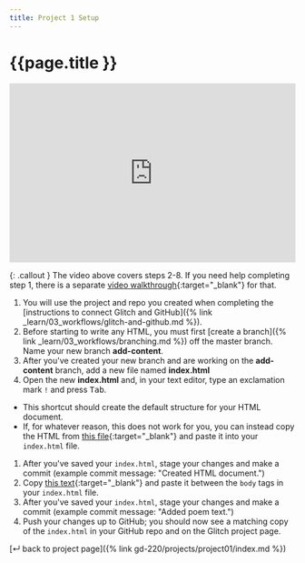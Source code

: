 ```yaml
---
title: Project 1 Setup
---
```


# {{page.title }}

<div class="loom-embed-wrapper" style="position: relative; padding-bottom: 62.5%; height: 0;"><iframe src="https://www.loom.com/embed/d10f38c2fe5544bead97da1e36c4e078" frameborder="0" webkitallowfullscreen mozallowfullscreen allowfullscreen style="position: absolute; top: 0; left: 0; width: 100%; height: 100%;"></iframe></div>

{: .callout }
The video above covers steps 2-8. If you need help completing step 1, there is a separate [video walkthrough](https://loom.com/share/folder/779298f8d2a9447e9d2030228720b72a){:target="_blank"} for that.
 
1. You will use the project and repo you created when completing the [instructions to connect Glitch and GitHub]({% link _learn/03_workflows/glitch-and-github.md %}).
1. Before starting to write any HTML, you must first [create a branch]({% link _learn/03_workflows/branching.md %}) off the master branch. Name your new branch <b>add-content</b>.
1. After you've created your new branch and are working on the <b>add-content</b> branch, add a new file named <b>index.html</b>
1. Open the new <b>index.html</b> and, in your text editor, type an exclamation mark `!` and press <kbd>Tab</kbd>.
  - This shortcut should create the default structure for your HTML document.
  - If, for whatever reason, this does not work for you, you can instead copy the HTML from [this file](https://gist.githubusercontent.com/angeliquejw/cf4f8dec09092103c0b7a75daa75a7a0/raw/a94fec4a8c121ffd2d65cd3a0fcef1bec25c7f44/index.html){:target="_blank"} and paste it into your `index.html` file.
1. After you've saved your `index.html`, stage your changes and make a commit (example commit message: "Created HTML document.")
1. Copy [this text](https://gist.githubusercontent.com/angeliquejw/0c2727ac5c065350565112216b3f7f0b/raw/b1d087a6acd37814f901f2de439ef2facc85a0f2/on-paper.txt){:target="_blank"} and paste it between the `body` tags in your `index.html` file.
1. After you've saved your `index.html`, stage your changes and make a commit (example commit message: "Added poem text.")
1. Push your changes up to GitHub; you should now see a matching copy of the `index.html` in your GitHub repo and on the Glitch project page.

[&#x21b5; back to project page]({% link gd-220/projects/project01/index.md %})
